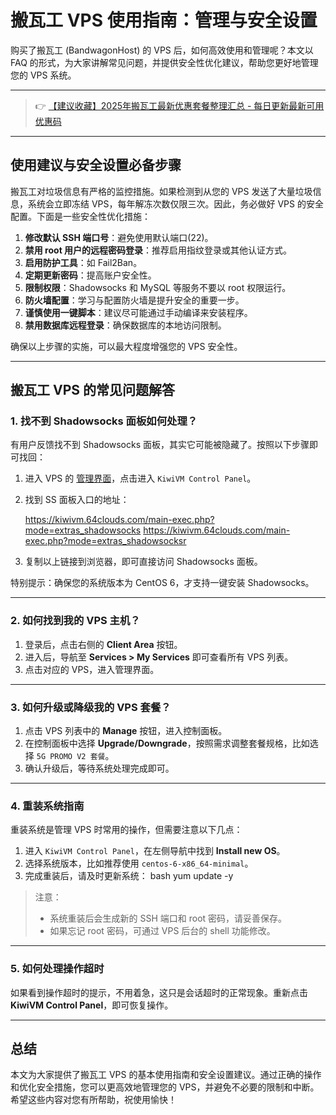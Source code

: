 # 搬瓦工 VPS 使用指南：管理与安全设置

购买了搬瓦工 (BandwagonHost) 的 VPS 后，如何高效使用和管理呢？本文以 FAQ 的形式，为大家讲解常见问题，并提供安全性优化建议，帮助您更好地管理您的 VPS 系统。

---

> 👉 [【建议收藏】2025年搬瓦工最新优惠套餐整理汇总 - 每日更新最新可用优惠码](https://bit.ly/banwagon)

---

## 使用建议与安全设置必备步骤

搬瓦工对垃圾信息有严格的监控措施。如果检测到从您的 VPS 发送了大量垃圾信息，系统会立即冻结 VPS，每年解冻次数仅限三次。因此，务必做好 VPS 的安全配置。下面是一些安全性优化措施：

1. **修改默认 SSH 端口号**：避免使用默认端口(22)。
2. **禁用 root 用户的远程密码登录**：推荐启用指纹登录或其他认证方式。
3. **启用防护工具**：如 Fail2Ban。
4. **定期更新密码**：提高账户安全性。
5. **限制权限**：Shadowsocks 和 MySQL 等服务不要以 root 权限运行。
6. **防火墙配置**：学习与配置防火墙是提升安全的重要一步。
7. **谨慎使用一键脚本**：建议尽可能通过手动编译来安装程序。
8. **禁用数据库远程登录**：确保数据库的本地访问限制。

确保以上步骤的实施，可以最大程度增强您的 VPS 安全性。

---

## 搬瓦工 VPS 的常见问题解答

### 1. 找不到 Shadowsocks 面板如何处理？

有用户反馈找不到 Shadowsocks 面板，其实它可能被隐藏了。按照以下步骤即可找回：

1. 进入 VPS 的 [管理界面](https://bit.ly/banwagon)，点击进入 `KiwiVM Control Panel`。
2. 找到 SS 面板入口的地址：
    
    https://kiwivm.64clouds.com/main-exec.php?mode=extras_shadowsocks
    https://kiwivm.64clouds.com/main-exec.php?mode=extras_shadowsocksr
    
3. 复制以上链接到浏览器，即可直接访问 Shadowsocks 面板。

特别提示：确保您的系统版本为 CentOS 6，才支持一键安装 Shadowsocks。

---

### 2. 如何找到我的 VPS 主机？

1. 登录后，点击右侧的 **Client Area** 按钮。
2. 进入后，导航至 **Services > My Services** 即可查看所有 VPS 列表。
3. 点击对应的 VPS，进入管理界面。

---

### 3. 如何升级或降级我的 VPS 套餐？

1. 点击 VPS 列表中的 **Manage** 按钮，进入控制面板。
2. 在控制面板中选择 **Upgrade/Downgrade**，按照需求调整套餐规格，比如选择 `5G PROMO V2 套餐`。
3. 确认升级后，等待系统处理完成即可。

---

### 4. 重装系统指南

重装系统是管理 VPS 时常用的操作，但需要注意以下几点：

1. 进入 `KiwiVM Control Panel`，在左侧导航中找到 **Install new OS**。
2. 选择系统版本，比如推荐使用 `centos-6-x86_64-minimal`。
3. 完成重装后，请及时更新系统：
   bash
   yum update -y
   

> 注意：
> - 系统重装后会生成新的 SSH 端口和 root 密码，请妥善保存。
> - 如果忘记 root 密码，可通过 VPS 后台的 shell 功能修改。

---

### 5. 如何处理操作超时

如果看到操作超时的提示，不用着急，这只是会话超时的正常现象。重新点击 **KiwiVM Control Panel**，即可恢复操作。

---

## 总结

本文为大家提供了搬瓦工 VPS 的基本使用指南和安全设置建议。通过正确的操作和优化安全措施，您可以更高效地管理您的 VPS，并避免不必要的限制和中断。希望这些内容对您有所帮助，祝使用愉快！